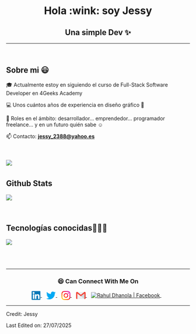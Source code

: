 <h1 align="center">Hola :wink:  soy Jessy</h1> 
<h2 align="center">Una simple Dev ✨</h2>

------

<br>
<h2>Sobre mi 😃</h2>
<!--Intro start-->

<p align="left">
🎓 Actualmente estoy en siguiendo el curso de Full-Stack Software Developer en 4Geeks Academy

💻 Unos cuántos años de experiencia en diseño gráfico 🙈

📝 Roles en el ámbito: desarrollador... emprendedor... programador freelance... y en un futuro quién sabe ☺️

📫 Contacto: **jessy_2388@yahoo.es**
<!--Intro end-->
  </p>



# <img src="https://media.giphy.com/media/iY8CRBdQXODJSCERIr/giphy.gif" width="20"> <h2>Github Stats</h2>

![](https://github-readme-streak-stats.herokuapp.com/?user=Jessy&theme=dracula&hide_border=true)<br/>

<br>
<h2 >Tecnologías conocidas👨🏻‍💻</h2>
<!--tech stack icons-->
<p align="left">
  <a href="https://skillicons.dev">
    <img src="https://skillicons.dev/icons?i=css,html,js,github,ai,ps&perline=12" />
  </a>
</p>
<br>
<!-------------------------->





 <br> 
 
 <hr>
  <div align="center">
  <h3><b>😄 Can Connect With Me On</b></h3>
  </div>
<p align="center">
<a href="https://www.linkedin.com/in/dhanola/" target="_blank">
  <img align="center" alt="Rahul Dhanola | Linkedin" width="24px" src="https://github.com/SatYu26/SatYu26/blob/master/Assets/Linkedin.svg" />
</a> &nbsp;&nbsp;
<a href="https://twitter.com/_DHANOLA" target="_blank">
  <img align="center" alt="Rahul Dhanola | Twitter" width="26px" src="https://github.com/SatYu26/SatYu26/blob/master/Assets/Twitter.svg" />
</a> &nbsp;&nbsp;
<a href="https://www.instagram.com/rahul_dhanola/" target="_blank">
  <img align="center" alt="Rahul Dhanola | Instagram" width="24px" src="https://github.com/SatYu26/SatYu26/blob/master/Assets/Instagram.svg" />
</a> &nbsp;&nbsp;
<a href="mailto:rahuldhanola31@gmail.com" >
  <img align="center" alt="Rahul Dhanola | Gmail" width="26px" src="https://github.com/SatYu26/SatYu26/blob/master/Assets/Gmail.svg" />
</a> &nbsp;&nbsp;
<a href="https://www.facebook.com/profile.php?id=100013628134596">
    <img align="center" alt="Rahul Dhanola | Facebook" width="24px" src="https://upload.wikimedia.org/wikipedia/en/thumb/0/04/Facebook_f_logo_%282021%29.svg/100px-Facebook_f_logo_%282021%29.svg.png" />
</a> &nbsp;&nbsp;
<p>





------
Credit: Jessy

Last Edited on: 27/07/2025


  
